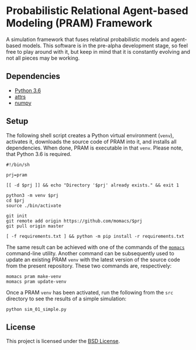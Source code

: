 # Probabilistic Relational Agent-based Modeling (PRAM) Framework

A simulation framework that fuses relatinal probabilistic models and agent-based models.  This software is in the pre-alpha development stage, so feel free to play around with it, but keep in mind that it is constantly evolving and not all pieces may be working.


## Dependencies
- [Python 3.6](https://python.org)
- [attrs](https://github.com/python-attrs/attrs)
- [numpy](https://www.numpy.org)


## Setup
The following shell script creates a Python virtual environment (`venv`), activates it, downloads the source code of PRAM into it, and installs all dependencies.  When done, PRAM is executable in that `venv`.  Please note, that Python 3.6 is required.

```
#!/bin/sh

prj=pram

[[ -d $prj ]] && echo "Directory '$prj' already exists." && exit 1

python3 -m venv $prj
cd $prj
source ./bin/activate

git init
git remote add origin https://github.com/momacs/$prj
git pull origin master

[ -f requirements.txt ] && python -m pip install -r requirements.txt
```

The same result can be achieved with one of the commands of the [`momacs`](https://github.com/momacs/misc) command-line utility.  Another command can be subsequently used to update an existing PRAM `venv` with the latest version of the source code from the present repository.  These two commands are, respectively:
```
momacs pram make-venv
momacs pram update-venv
```

Once a PRAM `venv` has been activated, run the following from the `src` directory to see the results of a simple simulation:
```
python sim_01_simple.py
```


## License
This project is licensed under the [BSD License](LICENSE.md).
